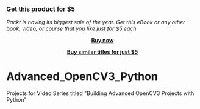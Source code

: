 
### Get this product for $5

<i>Packt is having its biggest sale of the year. Get this eBook or any other book, video, or course that you like just for $5 each</i>


<b><p align='center'>[Buy now](https://packt.link/9781788394291)</p></b>


<b><p align='center'>[Buy similar titles for just $5](https://subscription.packtpub.com/search)</p></b>


# Advanced_OpenCV3_Python
Projects for Video Series titled "Building Advanced OpenCV3 Projects with Python"
